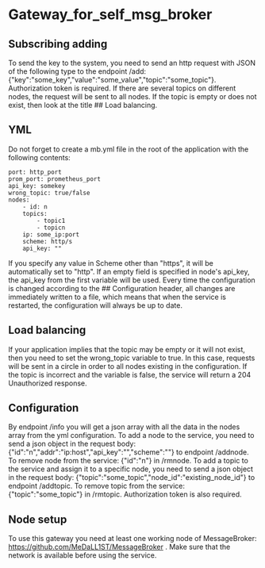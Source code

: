 # Gateway_for_self_msg_broker


## Subscribing adding

To send the key to the system, you need to send an http request with JSON of the following type to the endpoint /add: {"key":"some_key","value":"some_value","topic":"some_topic"}. Authorization token is required. If there are several topics on different nodes, the request will be sent to all nodes. If the topic is empty or does not exist, then look at the title ## Load balancing.

## YML

Do not forget to create a mb.yml file in the root of the application with the following contents:

    port: http_port
    prom_port: prometheus_port
    api_key: somekey
    wrong_topic: true/false
    nodes:
        - id: n
        topics:
            - topic1
            - topicn
        ip: some_ip:port
        scheme: http/s
        api_key: ""

If you specify any value in Scheme other than "https", it will be automatically set to "http". If an empty field is specified in node's api_key, the api_key from the first variable will be used. Every time the configuration is changed according to the ## Configuration header, all changes are immediately written to a file, which means that when the service is restarted, the configuration will always be up to date.

## Load balancing

If your application implies that the topic may be empty or it will not exist, then you need to set the wrong_topic variable to true. In this case, requests will be sent in a circle in order to all nodes existing in the configuration. If the topic is incorrect and the variable is false, the service will return a 204 Unauthorized response.

## Configuration

By endpoint /info you will get a json array with all the data in the nodes array from the yml configuration.
To add a node to the service, you need to send a json object in the request body: {"id":"n","addr":"ip:host","api_key":"","scheme":""} to endpoint /addnode. To remove node from the service: {"id":"n"} in /rmnode.
To add a topic to the service and assign it to a specific node, you need to send a json object in the request body: {"topic":"some_topic","node_id":"existing_node_id"} to endpoint /addtopic. To remove topic from the service: {"topic":"some_topic"} in /rmtopic.
Authorization token is also required.

## Node setup

To use this gateway you need at least one working node of MessageBroker: https://github.com/MeDaLL1ST/MessageBroker . Make sure that the network is available before using the service.
